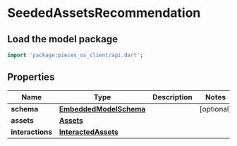 # SeededAssetsRecommendation

## Load the model package
```dart
import 'package:pieces_os_client/api.dart';
```

## Properties
Name | Type | Description | Notes
------------ | ------------- | ------------- | -------------
**schema** | [**EmbeddedModelSchema**](EmbeddedModelSchema) |  | [optional] 
**assets** | [**Assets**](Assets) |  | 
**interactions** | [**InteractedAssets**](InteractedAssets) |  | 




